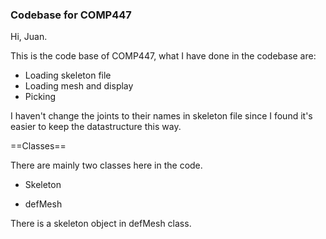 ### Codebase for COMP447 ###

Hi, Juan. 

This is the code base of COMP447, what I have done in the codebase are:

* Loading skeleton file
* Loading mesh and display
* Picking

I haven't change the joints to their names in skeleton file since I found it's easier to keep the datastructure this way.

==Classes==

There are mainly two classes here in the code.

* Skeleton

* defMesh

There is a skeleton object in defMesh class.
